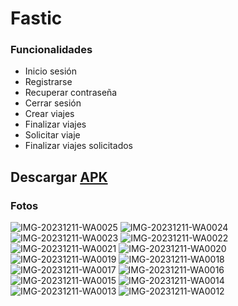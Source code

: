 
# Fastic

### Funcionalidades
* Inicio sesión
* Registrarse
* Recuperar contraseña
* Cerrar sesión
* Crear viajes
* Finalizar viajes
* Solicitar viaje
* Finalizar viajes solicitados

## Descargar [APK](https://github.com/Veruwu/proyecto/releases/tag/v1.0.1)

### Fotos
![IMG-20231211-WA0025](https://github.com/Veruwu/proyecto/assets/102052457/f6097c15-17b7-4b6d-bd42-43a632f5b985)
![IMG-20231211-WA0024](https://github.com/Veruwu/proyecto/assets/102052457/6cf8ef8d-71b6-432c-831e-0b408ea22b28)
![IMG-20231211-WA0023](https://github.com/Veruwu/proyecto/assets/102052457/e88124dc-b15c-4f47-8848-b4dcc64f02ab)
![IMG-20231211-WA0022](https://github.com/Veruwu/proyecto/assets/102052457/53078a17-6d2e-4d28-8dcb-5a987b615218)
![IMG-20231211-WA0021](https://github.com/Veruwu/proyecto/assets/102052457/fafae721-1102-4d79-a611-76b46a548a1e)
![IMG-20231211-WA0020](https://github.com/Veruwu/proyecto/assets/102052457/d6a17f0b-687d-4693-9a65-46b08f949bef)
![IMG-20231211-WA0019](https://github.com/Veruwu/proyecto/assets/102052457/0877c1bc-6706-4ca4-a2d3-8cd0de559a44)
![IMG-20231211-WA0018](https://github.com/Veruwu/proyecto/assets/102052457/1b9631f8-d1cc-49e1-bf69-2e87884db17e)
![IMG-20231211-WA0017](https://github.com/Veruwu/proyecto/assets/102052457/fdaa07a1-7efd-4261-998b-08522575f3dd)
![IMG-20231211-WA0016](https://github.com/Veruwu/proyecto/assets/102052457/c6628968-5796-493f-a8e0-de653c8561a7)
![IMG-20231211-WA0015](https://github.com/Veruwu/proyecto/assets/102052457/b60c5440-e941-412a-90ff-ac3c3ef0ea29)
![IMG-20231211-WA0014](https://github.com/Veruwu/proyecto/assets/102052457/0c4c13db-735c-4295-a6be-907b44dfeb6a)
![IMG-20231211-WA0013](https://github.com/Veruwu/proyecto/assets/102052457/ae6610cf-70ca-4e7e-bbe3-9c83938ecb07)
![IMG-20231211-WA0012](https://github.com/Veruwu/proyecto/assets/102052457/c61d70ec-1034-4b5d-a546-2aff8f44fc0e)



